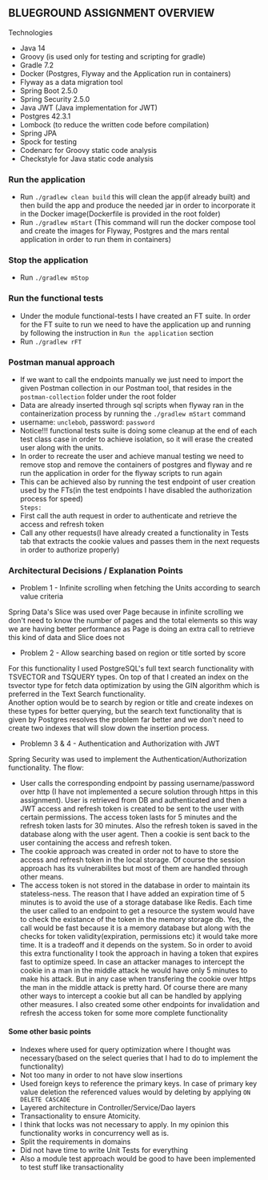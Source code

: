 ## BLUEGROUND ASSIGNMENT OVERVIEW

Technologies
- Java 14
- Groovy (is used only for testing and scripting for gradle)
- Gradle 7.2
- Docker (Postgres, Flyway and the Application run in containers)
- Flyway as a data migration tool
- Spring Boot 2.5.0
- Spring Security 2.5.0
- Java JWT (Java implementation for JWT)
- Postgres 42.3.1
- Lombock (to reduce the written code before compilation)
- Spring JPA
- Spock for testing
- Codenarc for Groovy static code analysis
- Checkstyle for Java static code analysis

### Run the application  
- Run `./gradlew clean build` this will clean the app(if already built) and then build the app and produce the needed jar in order to incorporate it in the Docker image(Dockerfile is provided in the root folder)
- Run `./gradlew mStart` (This command will run the docker compose tool and create the images for Flyway, Postgres and the mars rental application in order to run them in containers)

### Stop the application
- Run `./gradlew mStop`

### Run the functional tests 
- Under the module functional-tests I have created an FT suite. In order for the FT suite to run we need to have the application up and running by following the instruction in `Run the application` section
- Run `./gradlew rFT`

### Postman manual approach
- If we want to call the endpoints manually we just need to import the given Postman collection in our Postman tool, that resides in the `postman-collection` folder under the root folder
- Data are already inserted through sql scripts when flyway ran in the containerization process by running the `./gradlew mStart` command
- username: `unclebob`, password: `password`
- Notice!!! functional tests suite is doing some cleanup at the end of each test class case in order to achieve isolation, so it will erase the created user along with the units.
- In order to recreate the user and achieve manual testing we need to remove stop and remove the containers of postgres and flyway and re run the application in order for the flyway scripts to run again 
- This can be achieved also by running the test endpoint of user creation used by the FTs(in the test endpoints I have disabled the authorization process for speed)  
`Steps:`  
- First call the auth request in order to authenticate and retrieve the access and refresh token
- Call any other requests(I have already created a functionality in Tests tab that extracts the cookie values and passes them in the next requests in order to authorize properly)


### Architectural Decisions / Explanation Points
- Problem 1 - Infinite scrolling when fetching the Units according to search value criteria

Spring Data's Slice was used over Page because in infinite scrolling we don't need to know the number of pages and the total elements so this way we are having better performance as Page is doing an extra call to retrieve this kind of data and Slice does not 

- Problem 2 - Allow searching based on region or title sorted by score  

For this functionality I used PostgreSQL's full text search functionality with TSVECTOR and TSQUERY types. On top of that I created an index on the tsvector type for fetch data optimization by using the GIN algorithm which is preferred in the Text Search functionality.  
Another option would be to search by region or title and create indexes on these types for better querying, but the search text functionality that is given by Postgres resolves the problem far better and we don't need to create two indexes that will slow down the insertion process.

- Problemn 3 & 4 - Authentication and Authorization with JWT  

Spring Security was used to implement the Authentication/Authorization functionality. The flow:
- User calls the corresponding endpoint by passing username/password over http (I have not implemented a secure solution through https in this assignment).
User is retrieved from DB and authenticated and then a JWT access and refresh token is created to be sent to the user with certain permissions. The access token lasts for 5 minutes and the refresh token lasts for 30  minutes.
Also the refresh token is saved in the database along with the user agent. Then a cookie is sent back to the user containing the access and refresh token.
- The cookie approach was created in order not to have to store the access and refresh token in the local storage. Of course the session approach has its vulnerabilites but most of them are handled through other means.
- The access token is not stored in the database in order to maintain its stateless-ness. The reason that I have added an expiration time of 5 minutes is to avoid the use
of a storage database like Redis. Each time the user called to an endpoint to get a resource the system would have to check the existance of the token in the memory storage db. 
Yes, the call would be fast because it is a memory database but along with the checks for token validity(expiration, permissions etc) it would take more time. It is a tradeoff and it depends on the system. So in order to avoid this extra functionality
I took the approach in having a token that expires fast to optimize speed. In case an attacker manages to intercept the cookie in a man in the middle attack he would have only 5 minutes to make his attack. But in any case when transfering the cookie over https the man in the middle attack is pretty hard.
Of course there are many other ways to intercept a cookie but all can be handled by applying other measures.
I also created some other endpoints for invalidation and refresh the access token for some more complete functionality

#### Some other basic points
- Indexes where used for query optimization where I thought was necessary(based on the select queries that I had to do to implement the functionality)
- Not too many in order to not have slow insertions
- Used foreign keys to reference the primary keys. In case of primary key value deletion the referenced values would by deleting by applying `ON DELETE CASCADE`
- Layered architecture in Controller/Service/Dao layers
- Transactionality to ensure Atomicity.
- I think that locks was not necessary to apply. In my opinion this functionality works in concurrency well as is.
- Split the requirements in domains
- Did not have time to write Unit Tests for everything
- Also a module test approach would be good to have been implemented to test stuff like transactionality







  
  


